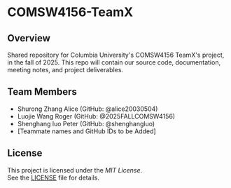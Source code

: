 # COMSW4156-TeamX

## Overview
Shared repository for Columbia University's COMSW4156 TeamX's project, in the fall of 2025.   This repo will contain our source code, documentation, meeting notes, and project deliverables.  

## Team Members
- Shurong Zhang Alice (GitHub: @alice20030504)
- Luojie Wang Roger (GitHub: @2025FALLCOMSW4156)
- Shenghang luo Peter (GitHub: @shenghangluo)
- [Teammate names and GitHub IDs to be Added]  

## License
This project is licensed under the *MIT License*.  
See the [LICENSE](LICENSE) file for details.

